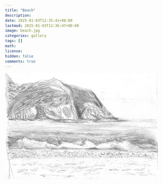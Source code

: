 ```yaml
---
title: "Beach"
description: 
date: 2025-01-03T12:35:41+08:00
lastmod: 2025-01-03T12:36:47+08:00
image: beach.jpg
categories: gallery
tags: []
math: 
license: 
hidden: false
comments: true
---
```


![beach](beach.jpg)

